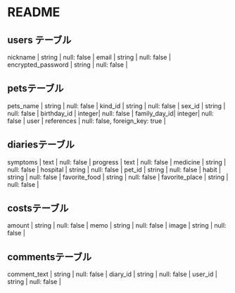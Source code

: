 # README

## users テーブル

nickname | string | null: false |
email    | string | null: false |
encrypted_password | string | null: false |

## petsテーブル
pets_name    | string | null: false |
kind_id      | string | null: false |
sex_id       | string | null: false |
birthday_id  | integer| null: false |
family_day_id| integer| null: false |
user         | references | null: false, foreign_key: true  |

## diariesテーブル
symptoms | text | null: false |
progress | text | null: false |
medicine | string | null: false |
hospital | string | null: false |
pet_id   | string | null: false |
habit    | string | null: false |
favorite_food  | string | null: false |
favorite_place | string | null: false |

## costsテーブル
amount | string | null: false |
memo   | string | null: false |
image  | string | null: false |

## commentsテーブル
comment_text | string | null: false |
diary_id     | string | null: false |
user_id      | string | null: false |